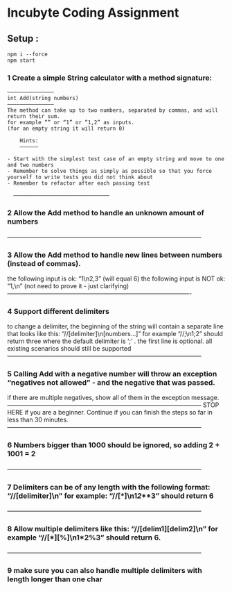 # Incubyte Coding Assignment

## Setup :

    npm i --force
    npm start

### 1 Create a simple String calculator with a method signature:

    ———————————————
    int Add(string numbers)
    ———————————————
    The method can take up to two numbers, separated by commas, and will return their sum.
    for example “” or “1” or “1,2” as inputs.
    (for an empty string it will return 0)

        Hints:
        ——————

    - Start with the simplest test case of an empty string and move to one and two numbers
    - Remember to solve things as simply as possible so that you force yourself to write tests you did not think about
    - Remember to refactor after each passing test

      ———————————————————————————————

### 2 Allow the Add method to handle an unknown amount of numbers

————————————————————————————————

### 3 Allow the Add method to handle new lines between numbers (instead of commas).

the following input is ok: “1\n2,3” (will equal 6)
the following input is NOT ok: “1,\n” (not need to prove it - just clarifying)
——————————————————————————————-

### 4 Support different delimiters

to change a delimiter, the beginning of the string will contain a separate line that looks like this: “//[delimiter]\n[numbers…]” for example “//;\n1;2” should return three where the default delimiter is ‘;’ .
the first line is optional. all existing scenarios should still be supported
————————————————————————————————

### 5 Calling Add with a negative number will throw an exception “negatives not allowed” - and the negative that was passed.

if there are multiple negatives, show all of them in the exception message.
————————————————————————————————
STOP HERE if you are a beginner. Continue if you can finish the steps so far in less than 30 minutes.
————————————————————————————————

### 6 Numbers bigger than 1000 should be ignored, so adding 2 + 1001 = 2

————————————————————————————————

### 7 Delimiters can be of any length with the following format: “//[delimiter]\n” for example: “//[***]\n1**_2_**3” should return 6

————————————————————————————————

### 8 Allow multiple delimiters like this: “//[delim1][delim2]\n” for example “//[\*][%]\n1\*2%3” should return 6.

————————————————————————————————

### 9 make sure you can also handle multiple delimiters with length longer than one char

